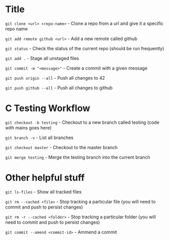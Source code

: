 # Title
`git clone <url> <repo-name>` - Clone a repo from a url and give it a specific repo name

`git add remote github <url>` - Add a new remote called github

`git status` - Check the status of the current repo (should be run frequently)

`git add .` - Stage all unstaged files

`git commit -m "<message>"` - Create a commit with a given message

`git push origin --all` - Push all changes to 42

`git push github --all` - Push all changes to github

# C Testing Workflow
`git checkout -b testing` - Checkout to a new branch called testing (code with mains goes here)

`git branch -v` - List all branches

`git checkout master` - Checkout to the master branch

`git merge testing` - Merge the testing branch into the current branch

# Other helpful stuff
`git ls-files` - Show all tracked files

`git rm --cached <file>` - Stop tracking a particular file (you will need to commit and push to persist changes)

`git rm -r --cached <folder>` - Stop tracking a particular folder (you will need to commit and push to persist changes)

`git commit --amend <commit-id>` - Ammend a commit
